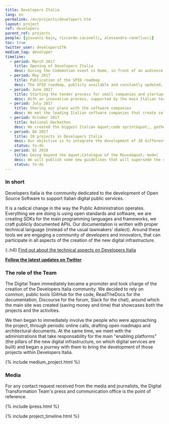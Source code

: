 ```yaml
---
title: Developers Italia
lang: en
permalink: /en/projects/developers.htm
layout: project
ref: developers
parent_ref: projects
people: [giovanni-bajo, riccardo-iaconelli, alessandro-ranellucci]
toc: true
twitter_user: developersITA
medium_tag: developer
timeline:
  - period: March 2017
    title: Opening of Developers Italia
    desc: During the Codemotion event in Rome, in front of an audience of 2,000 programmers, we announced the GitHub repository and the official opening of the Developers Community.
  - period: May 2017
    title: Publication of the SPID roadmap
    desc: The SPID roadmap, publicly available and constantly updated, becomes the first roadmap of an Italian technological service published to be shared with all the interested parties, and used to coordinate the development activities.
  - period: June 2017
    title: Starting the tender process for small companies and startups (€1m)
    desc: With an innovative process, supported by the main Italian tech communities, we activated a process aimed at starting a series of tenders in support of the implementation of open-source community projects, with a total budget of 1 million euro.
  - period: July 2017
    title: Sharing our plans with the software companies
    desc: We met the leading Italian software companies that create software for the public administration, had a discussion with them regarding Developers Italia and the new challenges in innovation that will open up more and more innovative services.
  - period: October 2017
    title: National Hackathon
    desc: We created the biggest Italian &quot;code sprint&quot;, gathering more than 800 developers working on the open-source code of the Public Administration, resulting in dozens of projects that were immediately available to speed up the digitisation of public services.
  - period: Q4 2017
    title: 10 projects in Developers Italia
    desc: Our objective is to integrate the development of 10 different community projects, involving the administrations responsible for them in the new open and collaborative development model.
    status: to-do
  - period: Q1 2018
    title: Going beyond the &quot;Catalogue of the Reuse&quot; model
    desc: We will publish some new guidelines that will supersede the current AgID &quot;Reuse Catalogue&quot;, promoting the publishing of all code on collaborative platforms (such as GitHub or GitLab). We aim to go beyond (and simplify) the current system for sharing the code between different administrations, a system which doesn't have the need for contracts or other bureaucratic impediments.
    status: to-do
---
```


### In short

Developers Italia is the community dedicated to the development of Open Source Software to support Italian digital public services.

It is a radical change in the way the Public Administration operates. Everything we are doing is using open standards and software, we are creating SDKs for the main programming languages and frameworks, we craft publicly documented APIs. Our documentation is written with proper technical language (instead of the usual lawmakers' dialect). Around these tools we are engaging a community of developers and innovators, that can participate in all aspects of the creation of the new digital infrastructure.

{:.h4}
[Find out about the technical aspects on Developers Italia](https://developers.italia.it)

**[Follow the latest updates on Twitter](https://twitter.com/ITdigitalteam)**

### The role of the Team

The Digital Team immediately became a promoter and took charge of the creation of the
Developers Italia community. We decided to rely on common, public tools (GitHub for the code, ReadTheDocs for the documentation, Discourse for the forum, Slack for the chat), around which the main site was created (saving money and time) that showcases both the projects and the activities.

We then began to immediately involve the people who were approaching the project, through periodic online calls, drafting
open roadmaps and architectural documents. At the same time, we meet with the administrations that take responsability for the main &quot;enabling platforms&quot; (the pillars of the new digital infrastructure, on which digital services are built) and began a journey with them to bring the development of those projects within Developers Italia.


{% include medium_project.html %}



### Media
For any contact request received from the media and journalists, the Digital Transformation Team's press and communication office is the point of reference.

{% include ipress.html %}
<div id="content-ipress" data-key="01e87bed-f52e-4d6d-af32-c4ea59fd300a" data-lang="en" data-size="100" data-tag="8"></div>
<script type="text/javascript" src="/js/ipress.js"></script>

{% include project_timeline.html %}

